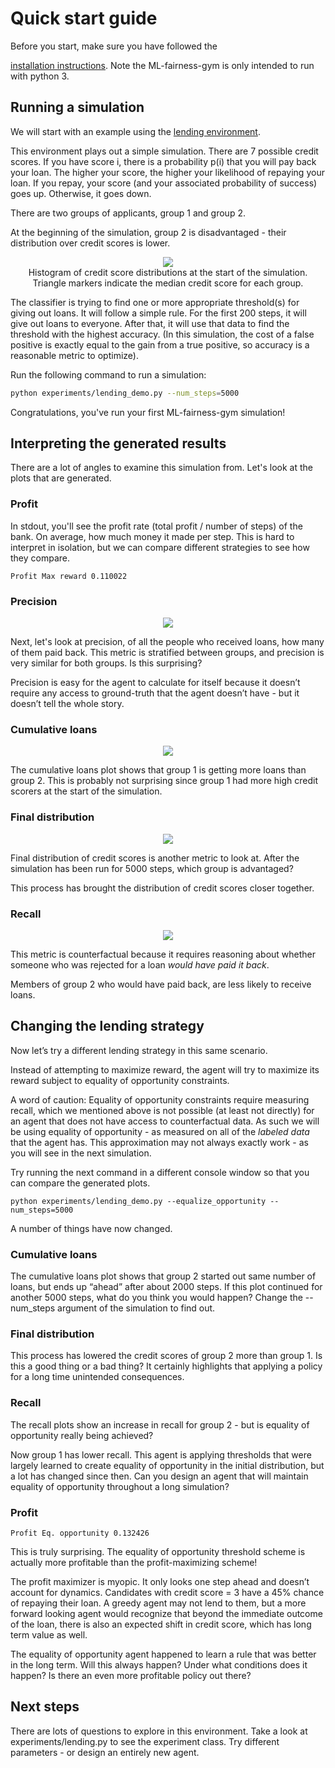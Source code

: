# Quick start guide

Before you start, make sure you have followed the

[installation instructions](installation.md).
Note the ML-fairness-gym is only intended to run with python 3.

## Running a simulation

We will start with an example using the
[lending environment](../environments/README.md).

This environment plays out a simple simulation. There are 7 possible credit
scores. If you have score i, there is a probability p(i) that you will pay back
your loan. The higher your score, the higher your likelihood of repaying your
loan. If you repay, your score (and your associated probability of success) goes
up. Otherwise, it goes down.

There are two groups of applicants, group 1 and group 2.

At the beginning of the simulation, group 2 is disadvantaged - their
distribution over credit scores is lower.

<p align="center">
  <img src="img/initial_credit_distribution.png">
  <br>
  Histogram of credit score distributions at the start of the simulation.<br>
  Triangle markers indicate the median credit score for each group.
</p>

The classifier is trying to find one or more appropriate threshold(s) for giving
out loans. It will follow a simple rule. For the first 200 steps, it will give
out loans to everyone. After that, it will use that data to find the threshold
with the highest accuracy. (In this simulation, the cost of a false positive is
exactly equal to the gain from a true positive, so accuracy is a reasonable
metric to optimize).

Run the following command to run a simulation:

```bash
python experiments/lending_demo.py --num_steps=5000
```

Congratulations, you've run your first ML-fairness-gym simulation!

## Interpreting the generated results

There are a lot of angles to examine this simulation from. Let's look at the
plots that are generated.

### Profit

In stdout, you'll see the profit rate (total profit / number of steps) of the
bank. On average, how much money it made per step. This is hard to interpret in
isolation, but we can compare different strategies to see how they compare.

```console
Profit Max reward 0.110022
```

### Precision

<p align="center">
  <img src="img/precision.png">
</p>

Next, let's look at precision, of all the people who received loans, how many of
them paid back. This metric is stratified between groups, and precision is very
similar for both groups. Is this surprising?

Precision is easy for the agent to calculate for itself because it doesn’t
require any access to ground-truth that the agent doesn’t have - but it doesn’t
tell the whole story.

### Cumulative loans

<p align="center">
  <img src="img/cumulative_loans.png">
</p>

The cumulative loans plot shows that group 1 is getting more loans than group 2.
This is probably not surprising since group 1 had more high credit scorers at
the start of the simulation.

### Final distribution

<p align="center">
  <img src="img/final_credit_distribution.png">
</p>

Final distribution of credit scores is another metric to look at. After the
simulation has been run for 5000 steps, which group is advantaged?

This process has brought the distribution of credit scores closer together.

### Recall

<p align="center">
  <img src="img/recall.png">
</p>

This metric is counterfactual because it requires reasoning about whether
someone who was rejected for a loan _would have paid it back_.

Members of group 2 who would have paid back, are less likely to receive loans.

## Changing the lending strategy

Now let’s try a different lending strategy in this same scenario.

Instead of attempting to maximize reward, the agent will try to maximize its
reward subject to equality of opportunity constraints.

A word of caution: Equality of opportunity constraints require measuring recall,
which we mentioned above is not possible (at least not directly) for an agent
that does not have access to counterfactual data. As such we will be using
equality of opportunity - as measured on all of the _labeled data_ that the
agent has. This approximation may not always exactly work - as you will see in
the next simulation.

Try running the next command in a different console window so that you can
compare the generated plots.

```console
python experiments/lending_demo.py --equalize_opportunity --num_steps=5000
```

A number of things have now changed.

### Cumulative loans

The cumulative loans plot shows that group 2 started out same number of loans,
but ends up “ahead” after about 2000 steps. If this plot continued for another
5000 steps, what do you think you would happen? Change the --num_steps argument
of the simulation to find out.

### Final distribution

This process has lowered the credit scores of group 2 more than group 1. Is this
a good thing or a bad thing? It certainly highlights that applying a policy for
a long time unintended consequences.

### Recall

The recall plots show an increase in recall for group 2 - but is equality of
opportunity really being achieved?

Now group 1 has lower recall. This agent is applying thresholds that were
largely learned to create equality of opportunity in the initial distribution,
but a lot has changed since then. Can you design an agent that will maintain
equality of opportunity throughout a long simulation?

### Profit

```console
Profit Eq. opportunity 0.132426
```

This is truly surprising. The equality of opportunity threshold scheme is
actually more profitable than the profit-maximizing scheme!

The profit maximizer is myopic. It only looks one step ahead and doesn’t account
for dynamics. Candidates with credit score = 3 have a 45% chance of repaying
their loan. A greedy agent may not lend to them, but a more forward looking
agent would recognize that beyond the immediate outcome of the loan, there is
also an expected shift in credit score, which has long term value as well.

The equality of opportunity agent happened to learn a rule that was better in
the long term. Will this always happen? Under what conditions does it happen? Is
there an even more profitable policy out there?

## Next steps

There are lots of questions to explore in this environment. Take a look at
experiments/lending.py to see the experiment class. Try different parameters -
or design an entirely new agent.

